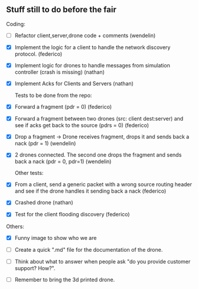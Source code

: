 ## Stuff still to do before the fair

Coding:
- [ ] Refactor client,server,drone code + comments (wendelin)
- [X] Implement the logic for a client to handle the network discovery protocol. (federico)
- [X] Implement logic for drones to handle messages from simulation controller (crash is missing) (nathan)
- [X] Implement Acks for Clients and Servers (nathan)


  Tests to be done from the repo:
- [X] Forward a fragment (pdr = 0) (federico)
- [X] Forward a fragment between two drones (src: client dest:server) and see if acks get back to the source (pdrs = 0) (federico)
- [X] Drop a fragment -> Drone receives fragment, drops it and sends back a nack (pdr = 1) (wendelin)
- [X] 2 drones connected. The second one drops the fragment and sends back a nack (pdr = 0, pdr=1) (wendelin)


  Other tests:
- [X] From a client, send a generic packet with a wrong source routing header and see if the drone handles it sending back a nack (federico)
- [X] Crashed drone (nathan)
- [X] Test for the client flooding discovery (federico)

Others:

- [X] Funny image to show who we are
- [ ] Create a quick ".md" file for the documentation of the drone.  
- [ ] Think about what to answer when people ask "do you provide customer support? How?".  
- [ ] Remember to bring the 3d printed drone.  

